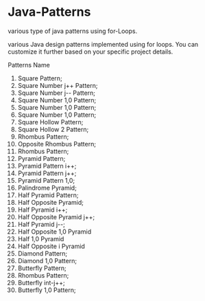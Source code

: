 # Java-Patterns
various type of java patterns using for-Loops.

various Java design patterns implemented using for loops.
You can customize it further based on your specific project details.

Patterns Name
1.	Square Pattern;
2.	Square Number j++ Pattern;
3.	Square Number j-- Pattern;
4.	Square Number 1,0 Pattern;
5.	Square Number 1,0 Pattern;
6.	Square Number 1,0 Pattern;
7.	Square Hollow Pattern;
8.	Square Hollow 2 Pattern;
9.	Rhombus Pattern;
10.	Opposite Rhombus Pattern;
11.	Rhombus Pattern;
12.	Pyramid Pattern;
13.	Pyramid Pattern i++;
14.	Pyramid Pattern j++;
15.	Pyramid Pattern 1,0;
16.	Palindrome Pyramid;
17.	Half Pyramid Pattern;
18.	Half Opposite Pyramid;
19.	Half Pyramid i++;
20.	Half Opposite Pyramid j++;
21.	Half Pyramid j--;
22.	Half Opposite 1,0 Pyramid
23.	Half 1,0 Pyramid
24.	Half Opposite i Pyramid
25.	Diamond Pattern;
26.	Diamond 1,0 Pattern;
27.	Butterfly Pattern;
28.	Rhombus Pattern;
29.	Butterfly int-j++;
30.	Butterfly 1,0 Pattern;
